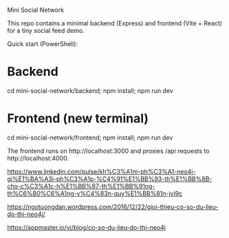 Mini Social Network

This repo contains a minimal backend (Express) and frontend (Vite + React) for a tiny social feed demo.

Quick start (PowerShell):

# Backend

cd mini-social-network/backend; npm install; npm run dev

# Frontend (new terminal)

cd mini-social-network/frontend; npm install; npm run dev

The frontend runs on http://localhost:3000 and proxies /api requests to http://localhost:4000.

https://www.linkedin.com/pulse/kh%C3%A1m-ph%C3%A1-neo4j-gi%E1%BA%A3i-ph%C3%A1p-%C4%91%E1%BB%93-th%E1%BB%8B-cho-c%C3%A1c-h%E1%BB%87-th%E1%BB%91ng-th%C6%B0%C6%A1ng-v%C4%83n-quy%E1%BB%81n-jyi9c

https://ngotuongdan.wordpress.com/2016/12/22/gioi-thieu-co-so-du-lieu-do-thi-neo4j/

https://appmaster.io/vi/blog/co-so-du-lieu-do-thi-neo4j

